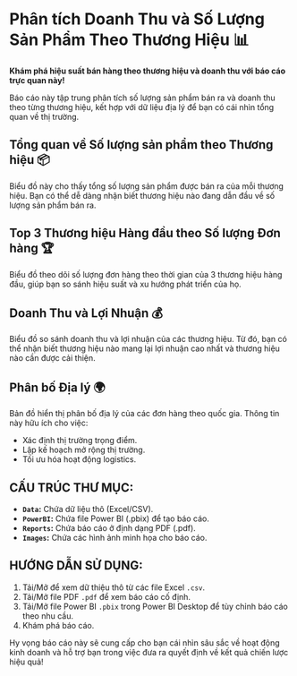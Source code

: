 # Phân tích Doanh Thu và Số Lượng Sản Phẩm Theo Thương Hiệu 📊

**Khám phá hiệu suất bán hàng theo thương hiệu và doanh thu với báo cáo trực quan này!**

Báo cáo này tập trung phân tích số lượng sản phẩm bán ra và doanh thu theo từng thương hiệu, kết hợp với dữ liệu địa lý để bạn có cái nhìn tổng quan về thị trường.

## **Tổng quan về Số lượng sản phẩm theo Thương hiệu** 📦

Biểu đồ này cho thấy tổng số lượng sản phẩm được bán ra của mỗi thương hiệu. Bạn có thể dễ dàng nhận biết thương hiệu nào đang dẫn đầu về số lượng sản phẩm bán ra.

## **Top 3 Thương hiệu Hàng đầu theo Số lượng Đơn hàng** 🏆

Biểu đồ theo dõi số lượng đơn hàng theo thời gian của 3 thương hiệu hàng đầu, giúp bạn so sánh hiệu suất và xu hướng phát triển của họ. 

## **Doanh Thu và Lợi Nhuận** 💰

Biểu đồ so sánh doanh thu và lợi nhuận của các thương hiệu. Từ đó, bạn có thể nhận biết thương hiệu nào mang lại lợi nhuận cao nhất và thương hiệu nào cần được cải thiện.

## **Phân bố Địa lý** 🌍

Bản đồ hiển thị phân bố địa lý của các đơn hàng theo quốc gia. Thông tin này hữu ích cho việc:

* Xác định thị trường trọng điểm.
* Lập kế hoạch mở rộng thị trường.
* Tối ưu hóa hoạt động logistics. 

## CẤU TRÚC THƯ MỤC:

*   **`Data`:** Chứa dữ liệu thô (Excel/CSV).
*   **`PowerBI`:** Chứa file Power BI (.pbix) để tạo báo cáo.
*   **`Reports`:** Chứa báo cáo ở định dạng PDF (.pdf).
*   **`Images`:** Chứa các hình ảnh minh họa cho báo cáo.

## HƯỚNG DẪN SỬ DỤNG:

1.  Tải/Mở để xem dữ thiệu thô từ các file Excel `.csv`.
2.  Tải/Mở file PDF `.pdf`  để xem báo cáo cố định.
3.  Tải/Mở file Power BI `.pbix`  trong Power BI Desktop để tùy chỉnh báo cáo theo nhu cầu.
5.  Khám phá báo cáo.

Hy vọng báo cáo này sẽ cung cấp cho bạn cái nhìn sâu sắc về hoạt động kinh doanh và hỗ trợ bạn trong việc đưa ra quyết định về kết quả chiến lược hiệu quả!
